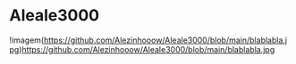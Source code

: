 # Aleale3000
!imagem(https://github.com/Alezinhooow/Aleale3000/blob/main/blablabla.jpg)https://github.com/Alezinhooow/Aleale3000/blob/main/blablabla.jpg
